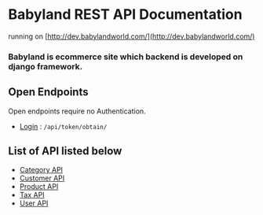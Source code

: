 # Babyland REST API Documentation

running on [http://dev.babylandworld.com/](http://dev.babylandworld.com/)

### Babyland is ecommerce site which backend is developed on django framework.

## Open Endpoints

Open endpoints require no Authentication.

- [Login](babyland-rest-api-doc/authorization/obtain-token.md) : `/api/token/obtain/`

## List of API listed below

- [Category API](babyland-rest-api-doc/README.md)
- [Customer API](babyland-rest-api-doc/README.md)
- [Product API](babyland-rest-api-doc/README.md)
- [Tax API](babyland-rest-api-doc/README.md)
- [User API](babyland-rest-api-doc/README.md)
